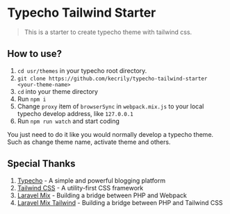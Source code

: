 # Typecho Tailwind Starter

> This is a starter to create typecho theme with tailwind css.

## How to use?

1. `cd usr/themes` in your typecho root directory.
2. `git clone https://github.com/kecrily/typecho-tailwind-starter <your-theme-name>`
3. `cd` into your theme directory
4. Run `npm i`
5. Change `proxy` item of `browserSync` in `webpack.mix.js` to your local typecho develop address, like `127.0.0.1`
6. Run `npm run watch` and start coding

You just need to do it like you would normally develop a typecho theme. Such as change theme name, activate theme and others.

## Special Thanks

1. [Typecho](https://github.com/typecho/typecho) - A simple and powerful blogging platform
2. [Tailwind CSS](https://github.com/tailwindlabs/tailwindcss) - A utility-first CSS framework
3. [Laravel Mix](https://github.com/JeffreyWay/laravel-mix) - Building a bridge between PHP and Webpack
4. [Laravel Mix Tailwind](https://github.com/JeffreyWay/laravel-mix-tailwind) - Building a bridge between PHP and Tailwind CSS
